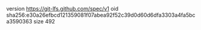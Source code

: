 version https://git-lfs.github.com/spec/v1
oid sha256:e30a26efbcd121359081f07abea92f52c39d0d60d6dfa3303a4fa5bca3590363
size 492

